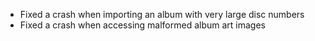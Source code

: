 - Fixed a crash when importing an album with very large disc numbers
- Fixed a crash when accessing malformed album art images